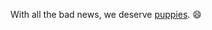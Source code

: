 With all the bad news, we deserve <a href="https://twitter.com/RexChapman/status/1306973104686665728">puppies</a>. :smile:
